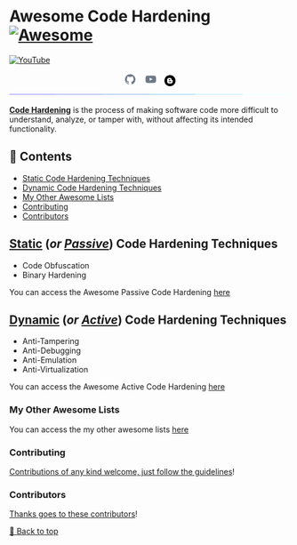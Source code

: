 # Awesome Code Hardening [![Awesome](https://awesome.re/badge.svg)](https://awesome.re) 
[![YouTube](https://img.shields.io/badge/YouTube-%23FF0000.svg?style=for-the-badge&logo=YouTube&logoColor=white)](https://youtube.com/playlist?list=PL9V4Zu3RroiUoVE9Xq4020bvvIAJ8Xkmk&si=vUad-hY89hFHuKBk)
<p align="center">
    <a href="https://github.com/cybersecurity-dev/"><img height="25" src="https://github.com/cybersecurity-dev/cybersecurity-dev/blob/main/assets/github.svg" alt="GitHub"></a>
    &nbsp;
    <a href="https://www.youtube.com/@CyberThreatDefence"><img height="25" src="https://github.com/cybersecurity-dev/cybersecurity-dev/blob/main/assets/youtube.svg" alt="YouTube"></a>
    &nbsp;
    <a href="https://cyberthreatdefence.com/my_awesome_lists"><img height="20" src="https://github.com/cybersecurity-dev/cybersecurity-dev/blob/main/assets/blog.svg" alt="My Awesome Lists"></a>
    <img src="https://github.com/cybersecurity-dev/cybersecurity-dev/blob/main/assets/bar.gif">
</p>

[**Code Hardening**](https://www.guardsquare.com/code-hardening) is the process of making software code more difficult to understand, analyze, or tamper with, without affecting its intended functionality.

## 📖 Contents
- [Static Code Hardening Techniques](#static-or-passive-code-hardening-techniques)
- [Dynamic Code Hardening Techniques](#dynamic-or-active-code-hardening-techniques)
- [My Other Awesome Lists](#my-other-awesome-lists)
- [Contributing](#contributing)
- [Contributors](#contributors)

## [Static](https://github.com/cybersecurity-dev/awesome-passive-code-hardening) (_or [Passive](https://github.com/cybersecurity-dev/awesome-passive-code-hardening)_) Code Hardening Techniques
* Code Obfuscation
* Binary Hardening

You can access the Awesome Passive Code Hardening [here](https://github.com/cybersecurity-dev/awesome-passive-code-hardening)

## [Dynamic](https://github.com/cybersecurity-dev/awesome-active-code-hardening) (_or [Active](https://github.com/cybersecurity-dev/awesome-active-code-hardening)_) Code Hardening Techniques
* Anti-Tampering
* Anti-Debugging
* Anti-Emulation
* Anti-Virtualization

You can access the Awesome Active Code Hardening [here](https://github.com/cybersecurity-dev/awesome-active-code-hardening)

### My Other Awesome Lists
You can access the my other awesome lists [here](https://cyberthreatdefence.com/my_awesome_lists)

### Contributing

[Contributions of any kind welcome, just follow the guidelines](contributing.md)!

### Contributors

[Thanks goes to these contributors](https://github.com/cybersecurity-dev/awesome-code-hardening/graphs/contributors)!

[🔼 Back to top](#awesome-code-hardening-)

